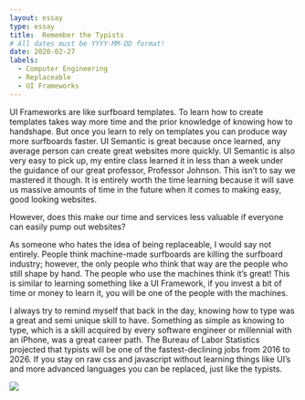 ```yaml
---
layout: essay
type: essay
title:  Remember the Typists
# All dates must be YYYY-MM-DD format!
date: 2020-02-27
labels:
  - Computer Engineering
  - Replaceable
  - UI Frameworks
---
```


UI Frameworks are like surfboard templates. To learn how to create templates takes way more time and the prior knowledge of knowing how to handshape. But once you learn to rely on templates you can produce way more surfboards faster. UI Semantic is great because once learned, any average person can create great websites more quickly. UI Semantic is also very easy to pick up, my entire class learned it in less than a week under the guidance of our great professor, Professor Johnson. This isn’t to say we mastered it though. It is entirely worth the time learning because it will save us massive amounts of time in the future when it comes to making easy, good looking websites. 

However, does this make our time and services less valuable if everyone can easily pump out websites?

As someone who hates the idea of being replaceable, I would say not entirely. People think machine-made surfboards are killing the surfboard industry; however, the only people who think that way are the people who still shape by hand. The people who use the machines think it’s great! This is similar to learning something like a UI Framework, if you invest a bit of time or money to learn it, you will be one of the people with the machines. 

I always try to remind myself that back in the day, knowing how to type was a great  and semi unique skill to have. Something as simple as knowing to type, which is a skill acquired by every software engineer or millennial with an iPhone, was a great career path. The Bureau of Labor Statistics projected that typists will be one of the fastest-declining jobs from 2016 to 2026. If you stay on raw css and javascript without learning things like UI’s and more advanced languages you can be replaced, just like the typists. 

<img class="image" src=”https://edit.urban.org/sites/default/files/labormarket.jpg”>

